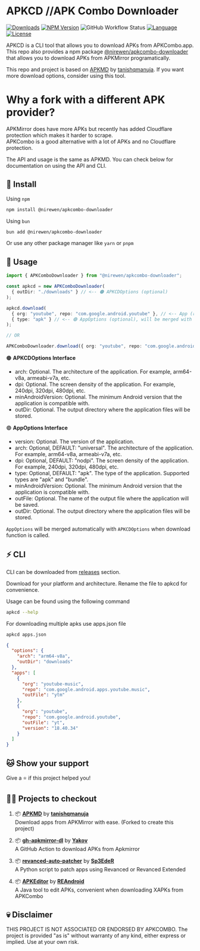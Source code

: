 # APKCD //APK Combo Downloader

[![Downloads][downloads-shield]][downloads-url]
[![NPM Version][npm-shield]][npm-url]
![GitHub Workflow Status][ci-status-shield]
[![Language][language-shield]][language-url]
[![License][license-shield]][license-url]

APKCD is a CLI tool that allows you to download APKs from APKCombo.app. This repo also provides a npm package [@nirewen/apkcombo-downloader](https://npm.im/@nirewen/apkcombo-downloader) that allows you to download APKs from APKMirror programatically.

This repo and project is based on [APKMD](https://github.com/tanishqmanuja/apkmirror-downloader/) by [tanishqmanuja](https://github.com/tanishqmanuja). If you want more download options, consider using this tool.

# Why a fork with a different APK provider?

APKMirror does have more APKs but recently has added Cloudflare protection which makes it harder to scrape.\
APKCombo is a good alternative with a lot of APKs and no Cloudflare protection.

The API and usage is the same as APKMD. You can check below for documentation on using the API and CLI.

## 🚀 Install

Using `npm`
```bash
npm install @nirewen/apkcombo-downloader
```

Using `bun`
```bash
bun add @nirewen/apkcombo-downloader
```

Or use any other package manager like `yarn` or `pnpm`

## 📃 Usage

```ts
import { APKComboDownloader } from "@nirewen/apkcombo-downloader";

const apkcd = new APKComboDownloader(
  { outDir: "./downloads" } // <-- 🟠 APKCDOptions (optional)
);

apkcd.download(
  { org: "youtube", repo: "com.google.android.youtube" }, // <-- App (required)
  { type: "apk" } // <-- 🟣 AppOptions (optional), will be merged with APKCDOptions
);

// OR

APKComboDownloader.download({ org: "youtube", repo: "com.google.android.youtube" });
```

🟠 **APKCDOptions Interface**
- arch: Optional. The architecture of the application. For example, arm64-v8a, armeabi-v7a, etc.
- dpi: Optional. The screen density of the application. For example, 240dpi, 320dpi, 480dpi, etc.
- minAndroidVersion: Optional. The minimum Android version that the application is compatible with.
- outDir: Optional. The output directory where the application files will be stored.

🟣 **AppOptions Interface**
- version: Optional. The version of the application.
- arch: Optional, DEFAULT: "universal". The architecture of the application. For example, arm64-v8a, armeabi-v7a, etc.
- dpi: Optional, DEFAULT: "nodpi". The screen density of the application. For example, 240dpi, 320dpi, 480dpi, etc.
- type: Optional, DEFAULT: "apk". The type of the application. Supported types are "apk" and "bundle". 
- minAndroidVersion: Optional. The minimum Android version that the application is compatible with.
- outFile: Optional. The name of the output file where the application will be saved.
- outDir: Optional. The output directory where the application files will be stored.

`AppOptions` will be merged automatically with `APKCDOptions` when download function is called.

## ⚡ CLI

CLI can be downloaded from [releases](https://github.com/nirewen/apkcombo-downloader/releases/latest) section.

Download for your platform and architecture. Rename the file to apkcd for convenience.

Usage can be found using the following command

```bash
apkcd --help
```

For downloading multiple apks use apps.json file

```bash
apkcd apps.json
```

```json
{
  "options": {
    "arch": "arm64-v8a",
    "outDir": "downloads"
  },
  "apps": [
    {
      "org": "youtube-music",
      "repo": "com.google.android.apps.youtube.music",
      "outFile": "ytm"
    },
    {
      "org": "youtube",
      "repo": "com.google.android.youtube",
      "outFile": "yt",
      "version": "18.40.34"
    }
  ]
}
```

## 🐱 Show your support

Give a ⭐️ if this project helped you!

## 👨‍💻 Projects to checkout

1. 📦 [**APKMD**](https://github.com/tanishqmanuja/apkmirror-downloader/) by [**tanishqmanuja**](https://github.com/tanishqmanuja) \
   Download apps from APKMirror with ease. (Forked to create this project)

2. 📦 [**gh-apkmirror-dl**](https://github.com/Yakov5776/gh-apkmirror-dl) by [**Yakov**](https://github.com/Yakov5776) \
   A GitHub Action to download APKs from Apkmirror

3. 📦 [**revanced-auto-patcher**](https://github.com/Sp3EdeR/revanced-auto-patcher) by [**Sp3EdeR**](https://github.com/Sp3EdeR) \
   A Python script to patch apps using Revanced or Revanced Extended

4. 📦 [**APKEditor**](https://github.com/REAndroid/APKEditor) by [**REAndroid**](https://github.com/REAndroid)\
   A Java tool to edit APKs, convenient when downloading XAPKs from APKCombo

## 💀 Disclaimer

THIS PROJECT IS NOT ASSOCIATED OR ENDORSED BY APKCOMBO. The project is provided "as is" without warranty of any kind, either express or implied. Use at your own risk.

<!-- Shields -->

[ci-status-shield]: https://img.shields.io/github/actions/workflow/status/nirewen/apkcombo-downloader/ci.yaml?branch=main&style=for-the-badge&label=ci
[downloads-shield]: https://img.shields.io/github/downloads/nirewen/apkcombo-downloader/total?style=for-the-badge&logo=github
[downloads-url]: https://github.com/nirewen/apkcombo-downloader/releases/latest
[language-shield]: https://img.shields.io/github/languages/top/nirewen/apkcombo-downloader?style=for-the-badge
[language-url]: https://www.typescriptlang.org/
[license-shield]: https://img.shields.io/github/license/nirewen/apkcombo-downloader?style=for-the-badge
[license-url]: https://github.com/nirewen/apkcombo-downloader/blob/main/LICENSE.md
[npm-shield]: https://img.shields.io/npm/v/@nirewen/apkcombo-downloader?style=for-the-badge
[npm-url]: https://www.npmjs.com/package/@nirewen/apkcombo-downloader
